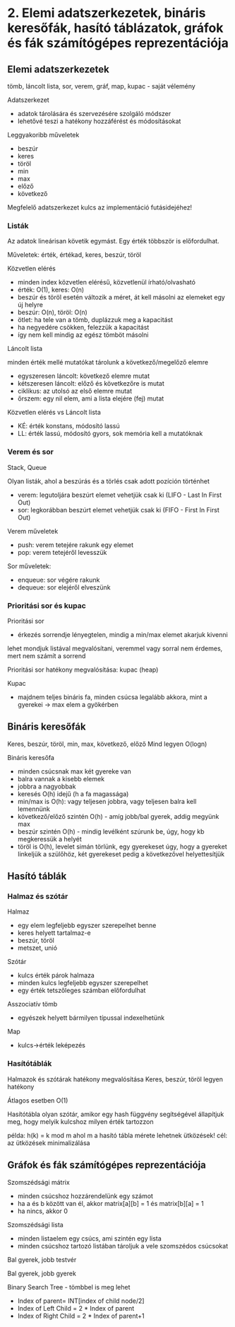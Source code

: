 # 2. Elemi adatszerkezetek, bináris keresőfák, hasító táblázatok, gráfok és fák számítógépes reprezentációja

## Elemi adatszerkezetek

tömb, láncolt lista, sor, verem, gráf, map, kupac - saját vélemény

Adatszerkezet

- adatok tárolására és szervezésére szolgáló módszer
- lehetővé teszi a hatékony hozzáférést és módosításokat

Leggyakoribb műveletek

- beszúr
- keres
- töröl
- min
- max
- előző
- következő

Megfelelő adatszerkezet kulcs az implementáció futásidejéhez!

### Listák

Az adatok lineárisan követik egymást.
Egy érték többször is előfordulhat.

Műveletek: érték, értékad, keres, beszúr, töröl

Közvetlen elérés

- minden index közvetlen elérésű, közvetlenül írható/olvasható
- érték: O(1), keres: O(n)
- beszúr és töröl esetén változik a méret, át kell másolni az elemeket egy új helyre
- beszúr: O(n), töröl: O(n)
- ötlet: ha tele van a tömb, duplázzuk meg a kapacitást
- ha negyedére csökken, felezzük a kapacitást
- így nem kell mindig az egész tömböt másolni

Láncolt lista

minden érték mellé mutatókat tárolunk a következő/megelőző elemre

- egyszeresen láncolt: következő elemre mutat
- kétszeresen láncolt: előző és következőre is mutat
- ciklikus: az utolsó az első elemre mutat
- őrszem: egy nil elem, ami a lista elejére (fej) mutat

Közvetlen elérés vs Láncolt lista

- KÉ: érték konstans, módosító lassú
- LL: érték lassú, módosító gyors, sok memória kell a mutatóknak

### Verem és sor

Stack, Queue

Olyan listák, ahol a beszúrás és a törlés csak adott pozíción történhet

- verem: legutoljára beszúrt elemet vehetjük csak ki (LIFO - Last In First Out)
- sor: legkorábban beszúrt elemet vehetjük csak ki (FIFO - First In First Out)

Verem műveletek

- push: verem tetejére rakunk egy elemet
- pop: verem tetejéről levesszük

Sor műveletek:

- enqueue: sor végére rakunk
- dequeue: sor elejéről elveszünk

### Prioritási sor és kupac

Prioritási sor

- érkezés sorrendje lényegtelen, mindig a min/max elemet akarjuk kivenni

lehet mondjuk listával megvalósítani, veremmel vagy sorral nem érdemes, mert nem számít a sorrend

Prioritási sor hatékony megvalósítása: kupac (heap)

Kupac

- majdnem teljes bináris fa, minden csúcsa legalább akkora, mint a gyerekei -> max elem a gyökérben


## Bináris keresőfák

Keres, beszúr, töröl, min, max, következő, előző
Mind legyen O(logn)

Bináris keresőfa

- minden csúcsnak max két gyereke van
- balra vannak a kisebb elemek
- jobbra a nagyobbak
- keresés O(h) idejű (h a fa magassága)
- min/max is O(h): vagy teljesen jobbra, vagy teljesen balra kell lemennünk
- következő/előző szintén O(h) - amíg jobb/bal gyerek, addig megyünk max
- beszúr szintén O(h) - mindig levélként szúrunk be, úgy, hogy kb megkeressük a helyét
- töröl is O(h), levelet simán törlünk, egy gyerekeset úgy, hogy a gyereket linkeljük a szülőhöz, két gyerekeset pedig a következővel helyettesítjük

## Hasító táblák

### Halmaz és szótár

Halmaz

- egy elem legfeljebb egyszer szerepelhet benne
- keres helyett tartalmaz-e
- beszúr, töröl
- metszet, unió

Szótár

- kulcs érték párok halmaza
- minden kulcs legfeljebb egyszer szerepelhet
- egy érték tetszőleges számban előfordulhat

Asszociatív tömb

- egyészek helyett bármilyen típussal indexelhetünk

Map

- kulcs->érték leképezés

### Hasítótáblák

Halmazok és szótárak hatékony megvalósítása
Keres, beszúr, töröl legyen hatékony

Átlagos esetben O(1)

Hasítótábla olyan szótár, amikor egy hash függvény segítségével állapítjuk meg, hogy melyik kulcshoz milyen érték tartozzon

példa: h(k) = k mod m
ahol m a hasító tábla mérete
lehetnek ütközések! cél: az ütközések minimalizálása

## Gráfok és fák számítógépes reprezentációja

Szomszédsági mátrix

- minden csúcshoz hozzárendelünk egy számot
- ha a és b között van él, akkor matrix\[a\]\[b\] = 1 és matrix\[b\]\[a\] = 1
- ha nincs, akkor 0

Szomszédsági lista

- minden listaelem egy csúcs, ami szintén egy lista
- minden csúcshoz tartozó listában tároljuk a vele szomszédos csúcsokat

Bal gyerek, jobb testvér

Bal gyerek, jobb gyerek

Binary Search Tree - tömbbel is meg lehet

- Index of parent= INT[index of child node/2]
- Index of Left Child = 2 * Index of parent
- Index of Right Child = 2 * Index of parent+1





